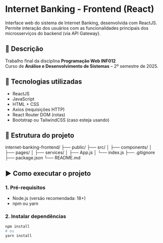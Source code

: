 # Internet Banking - Frontend (React)

Interface web do sistema de Internet Banking, desenvolvida com ReactJS.  
Permite interação dos usuários com as funcionalidades principais dos microsserviços do backend (via API Gateway).

## 📌 Descrição

Trabalho final da disciplina **Programação Web INF012**  
Curso de **Análise e Desenvolvimento de Sistemas** – 2º semestre de 2025.

## 🧰 Tecnologias utilizadas

- ReactJS
- JavaScript
- HTML + CSS
- Axios (requisições HTTP)
- React Router DOM (rotas)
- Bootstrap ou TailwindCSS (caso esteja usando)

## 📁 Estrutura do projeto

internet-banking-frontend/
├── public/
├── src/
│   ├── components/
│   ├── pages/
│   ├── services/
│   ├── App.js
│   └── index.js
├── .gitignore
├── package.json
└── README.md

## ▶️ Como executar o projeto

### 1. Pré-requisitos

- Node.js (versão recomendada: 18+)
- npm ou yarn

### 2. Instalar dependências

```bash
npm install
# ou
yarn install


